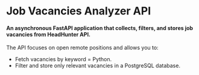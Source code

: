 # Job Vacancies Analyzer API

#### An asynchronous FastAPI application that collects, filters, and stores job vacancies from HeadHunter API.
The API focuses on open remote positions and allows you to:
- Fetch vacancies by keyword = Python.
- Filter and store only relevant vacancies in a PostgreSQL database.
